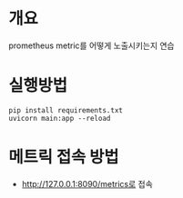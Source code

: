 # 개요
prometheus metric를 어떻게 노출시키는지 연습

# 실행방법
```shell
pip install requirements.txt
uvicorn main:app --reload
```

# 메트릭 접속 방법
* http://127.0.0.1:8090/metrics로 접속
